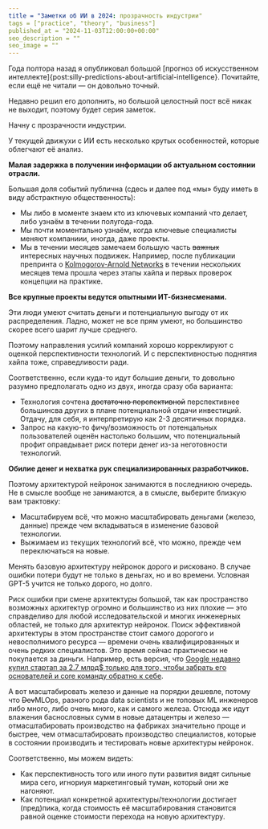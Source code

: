```yaml
---
title = "Заметки об ИИ в 2024: прозрачность индустрии"
tags = ["practice", "theory", "business"]
published_at = "2024-11-03T12:00:00+00:00"
seo_description = ""
seo_image = ""
---
```


<!-- TODO: description -->
<!-- TODO: tags -->
<!-- TODO: add image -->
<!-- TODO: add SEO image -->

Года полтора назад я опубликовал большой [прогноз об искусственном интеллекте]{post:silly-predictions-about-artificial-intelligence}. Почитайте, если ещё не читали — он довольно точный.

Недавно решил его дополнить, но большой целостный пост всё никак не выходит, поэтому будет серия заметок.

Начну с прозрачности индустрии.

У текущей движухи с ИИ есть несколько крутых особенностей, которые облегчают её анализ.

**Малая задержка в получении информации об актуальном состоянии отрасли.**

Большая доля событий публична (сдесь и далее под «мы» буду иметь в виду абстрактную общественность):

- Мы либо в моменте знаем кто из ключевых компаний что делает, либо узнаём в течении полугода-года.
- Мы почти моментально узнаём, когда ключевые специалисты меняют компаниии, иногда, даже проекты.
- Мы в течении месяцев замечаем большую часть ~~важных~~ интересных научных подвижек. Например, после публикации препринта о [Kolmogorov-Arnold Networks](https://arxiv.org/abs/2404.19756) в течении нескольких месяцев тема прошла через этапы хайпа и первых проверок концепции на практике.

**Все крупные проекты ведутся опытными ИТ-бизнесменами.**

Эти люди умеют считать деньги и потенциальную выгоду от их распределения. Ладно, может не все прям умеют, но большинство скорее всего шарит лучше среднего.

Поэтому направления усилий компаний хорошо корреклируют с оценкой перспективности технологий. И с перспективностью поднятия хайпа тоже, справедливости ради.

Соответственно, если куда-то идут большие деньги, то довольно разумно предполагать одно из двух, иногда сразу оба варианта:

- Технология сочтена ~~достаточно перспективной~~ перспективнее большинсва других в плане потенциальной отдачи инвестиций. Отдачу, для себя, я интерпретирую как 2-3 десятичных порядка.
- Запрос на какую-то фичу/возможность от потенцальных пользователей оценён настолько большим, что потенциальный профит оправдывает риск потери денег из-за неготовности технологий.

**Обилие денег и нехватка рук специализированных разработчиков.**

Поэтому архитектурой нейронок занимаются в последниюю очередь. Не в смысле вообще не занимаются, а в смысле, выберите близкую вам трактовку:

- Масштабируем всё, что можно масштабировать деньгами (железо, данные) прежде чем вкладываться в изменение базовой технологии.
- Выжимаем из текущих технологий всё, что можно, прежде чем переключаться на новые.

Менять базовую архитектуру нейронок дорого и рисковано. В случае ошибки потери будут не только в деньгах, но и во времени. Условная GPT-5 учится не только дорого, но долго.

Риск ошибки при смене архитектуры большой, так как пространство возможных архитектур огромно и большинство из них плохие — это справделиво для любой исследовательской и многих инженерных областей, не только для архитектур нейронок. Поиск эффективной архитектуры в этом пространстве стоит самого дорогого и невосполнимого ресурса — времени очень квалифицированных и очень редких специалистов. Это время сейчас практически не покупается за диньги. Например, есть версия, что [Google недавно купил стартап за 2.7 млрд$ только для того, чтобы забрать его основателей и core команду обратно к себе](https://www.linkedin.com/pulse/analyzing-googles-characterai-acquisition-sramana-mitra-iramc/).

А вот масштабировать железо и данные на порядки дешевле, потому что ~~Dev~~MLOps, разного рода data scientists и не топовых ML инженеров либо много, либо очень много, как и самого железа. Отсюда же идут влажения баснословных сумм в новые датацентры и железо — отмасштабировать производство на фабриках значительно проще и быстрее, чем отмасштабировать производство специалистов, которые в состоянии производить и тестировать новые архитектуры нейронок.

Соответственно, мы можем видеть:

- Как перспективность того или иного пути развития видят сильные мира сего, игнориуя маркетинговый туман, который они же нагоняют.
- Как потенциал конкретной архитектуры/технологии достигает (пред)пика, когда стоимость её масштабирования становится равной оценке стоимости перехода на новую архитектуру.
